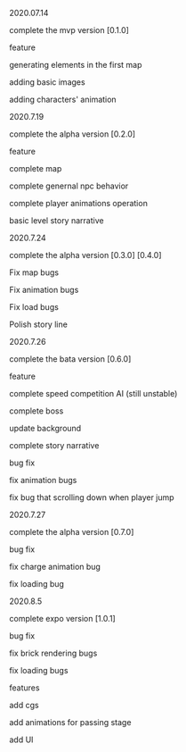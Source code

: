 2020.07.14

complete the mvp version [0.1.0]

feature 

generating elements in the first map

adding basic images

adding characters' animation

2020.7.19

complete the alpha version [0.2.0]

feature 

complete map

complete genernal npc behavior

complete player animations operation

basic level story narrative


2020.7.24

complete the alpha version [0.3.0] [0.4.0]

Fix map bugs

Fix animation bugs

Fix load bugs

Polish story line


2020.7.26 

complete the bata version [0.6.0]

feature 

complete speed competition AI (still unstable)

complete boss

update background

complete story narrative

bug fix

fix animation bugs

fix bug that scrolling down when player jump

2020.7.27

complete the alpha version [0.7.0] 

bug fix 

fix charge animation bug

fix loading bug

2020.8.5

complete expo version [1.0.1]

bug fix 

fix brick rendering bugs

fix loading bugs

features

add cgs

add animations for passing stage

add UI

